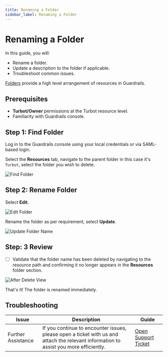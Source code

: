 ```yaml
---
title: Renaming a Folder
sidebar_label: Renaming a Folder
---
```


# Renaming a Folder

In this guide, you will:

- Rename a folder.
- Update a description to the folder if applicable.
- Troubleshoot common issues.

[Folders](/guardrails/docs/concepts/resources/hierarchy#folders) provide a high level arrangement of resources in Guardrails.

## Prerequisites

- **Turbot/Owner** permissions at the Turbot resource level.
- Familiarity with Guardrails console.

## Step 1: Find Folder

Log in to the Guardrails console using your local credentials or via SAML-based login.

Select the **Resources** tab, navigate to the parent folder in this case it's `Turbot`, select the folder you wish to delete.

![Find Folder](/images/docs/guardrails/guides/configuring-guardrails/working-with-folders/find-folder-from-resources.png)


## Step 2: Rename Folder

Select **Edit**.

![Edit Folder](/images/docs/guardrails/guides/configuring-guardrails/working-with-folders/folder-name-edit-1.png)

Rename the folder as per requirement, select **Update**.

![Update Folder Name](/images/docs/guardrails/guides/configuring-guardrails/working-with-folders/folder-name-edit-2.png)

## Step: 3 Review

- [ ] Validate that the folder name has been deleted by navigating to the resource path and confirming it no longer appears in the **Resources** folder section.

![After Delete View](/images/docs/guardrails/guides/configuring-guardrails/working-with-folders/review-folder-name-edit.png)

That's it! The folder is renamed immediately.

## Troubleshooting

| Issue                                      | Description                                                                                                                                                                                                 | Guide                                |
|----------------------------------------------|-------------------------------------------------------------------------------------------------------------------------------------------------------------------------------------------------------------------|-----------------------------------------------------|
| Further Assistance                       | If you continue to encounter issues, please open a ticket with us and attach the relevant information to assist you more efficiently.                                                 | [Open Support Ticket](https://support.turbot.com)
